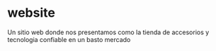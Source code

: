 # website
Un sitio web donde nos presentamos como la tienda de accesorios y tecnologia confiable en un basto mercado 
